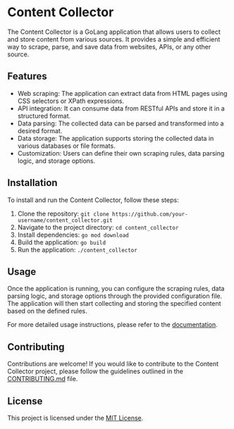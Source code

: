 # Content Collector

The Content Collector is a GoLang application that allows users to collect and store content from various sources. It provides a simple and efficient way to scrape, parse, and save data from websites, APIs, or any other source.

## Features

- Web scraping: The application can extract data from HTML pages using CSS selectors or XPath expressions.
- API integration: It can consume data from RESTful APIs and store it in a structured format.
- Data parsing: The collected data can be parsed and transformed into a desired format.
- Data storage: The application supports storing the collected data in various databases or file formats.
- Customization: Users can define their own scraping rules, data parsing logic, and storage options.

## Installation

To install and run the Content Collector, follow these steps:

1. Clone the repository: `git clone https://github.com/your-username/content_collector.git`
2. Navigate to the project directory: `cd content_collector`
3. Install dependencies: `go mod download`
4. Build the application: `go build`
5. Run the application: `./content_collector`

## Usage

Once the application is running, you can configure the scraping rules, data parsing logic, and storage options through the provided configuration file. The application will then start collecting and storing the specified content based on the defined rules.

For more detailed usage instructions, please refer to the [documentation](https://github.com/your-username/content_collector/wiki).

## Contributing

Contributions are welcome! If you would like to contribute to the Content Collector project, please follow the guidelines outlined in the [CONTRIBUTING.md](https://github.com/your-username/content_collector/blob/main/CONTRIBUTING.md) file.

## License

This project is licensed under the [MIT License](https://github.com/your-username/content_collector/blob/main/LICENSE).
